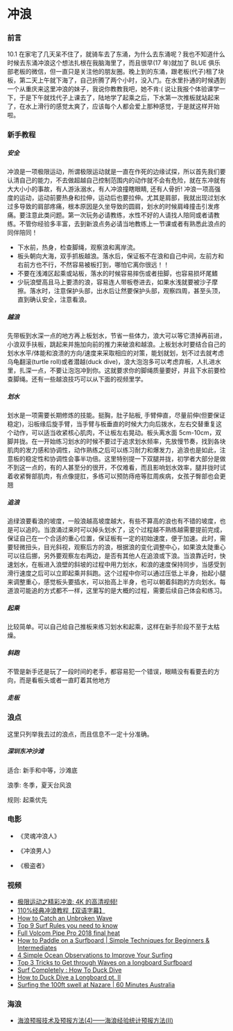 # 冲浪

### 前言

10.1 在家宅了几天呆不住了，就骑车去了东涌，为什么去东涌呢？我也不知道什么时候去东涌冲浪这个想法扎根在我脑海里了，而且很早(17 年)就加了 BLUE 俱乐部老板的微信，但一直只是关注他的朋友圈。晚上到的东涌，跟老板(代子)租了块板，第二天上午就下海了，自己折腾了两个小时，没入门。在水里扑通的时候遇到一个从重庆来这里冲浪的妹子，我说你教教我吧，她不肯:(  说让我报个体验课学一下，于是下午就找代子上课去了，陆地学了起乘之后，下水第一次推板就站起来了，在水上滑行的感觉太爽了，应该每个人都会爱上那种感觉，于是就这样开始啦。

### 新手教程

##### 安全

冲浪是一项极限运动，所谓极限运动就是一直在作死的边缘试探，所以首先我们要认清自己的能力，不去做超越自己控制范围内的动作就不会有危险，就在东冲就有大大小小的事故，有人游泳溺水，有人冲浪撞瞎眼睛, 还有人骨折! 冲浪一项高强度的运动，运动前要热身和拉伸，运动后也要拉伸。尤其是肩部，我就出现过划水过多导致的肩部疼痛，根本原因是久坐导致的圆肩，划水的时候肩峰撞击引发疼痛。要注意此类问题。第一次玩务必请教练，水性不好的人请找人陪同或者请教练。不管你经验多丰富，去到新浪点务必请当地教练上一节课或者有熟悉此浪点的同伴陪同！

* 下水前，热身，检查脚绳，观察浪和离岸流。
* 板头朝向大海，双手抓板越浪。落水后，保证板不在浪和自己中间，左前方和右前方也不行，不然容易被板打到，哪怕它离你很远！！
* 不要在浅滩区起乘或站板，落水的时候容易摔伤或者扭脚，也容易损坏尾鳍
* 少玩浪壁高且马上要溃的浪，容易连人带板卷进去，如果水浅就要被沙子摩擦。落水时，注意保护头部，出水后让然要保护头部，观察四周，甚至头顶，直到确认安全，注意看浪。

##### 越浪

先带板到水深一点的地方再上板划水，节省一些体力，浪大可以等它溃掉再前进，小浪双手扶板，跳起来并施加向前的推力来破浪和越浪。上板划水时要结合自己的划水水平/体能和浪溃的方向/速度来采取相应的对策，能划就划，划不过去就考虑乌龟翻滚(turtle roll)或者潜越(duck dive)，浪大泡泡多可以考虑弃板，人扎进水里，扎深一点，不要让泡泡冲到你。这就要求你的脚绳质量要好，并且下水前要检查脚绳。还有一些越浪技巧可以从下面的视频里学。

##### 划水

划水是一项需要长期修炼的技能。挺胸，肚子贴板, 手臂伸直，尽量前伸(但要保证稳定)，沿板缘后旋手臂，当手臂与板垂直的时候大力向后拨水，左右交替重复这个动作，可以适当收紧核心肌肉，不让板左右晃动。板头离水面 5cm-10cm，双脚并拢。在一开始练习划水的时候不要过于追求划水频率，先放慢节奏，找到各块肌肉的发力感和协调性，动作熟练之后可以练习耐力和爆发力，追浪也是如此，注意板的稳定性和协调性会事半功倍。这里特别提一下双腿并拢，初学者大部分是做不到这一点的，有的人甚至分的很开，不仅难看，而且影响划水效率，腿并拢时试着收紧臀部肌肉，有点像提肛，多练可以预防痔疮等肛周疾病，女孩子臀部也会更翘

##### 追浪

追绿浪要看浪的坡度，一般浪越高坡度越大，有些不算高的浪也有不错的坡度，也是可以追的。当浪涌过来时可以掉头划水了，这个过程越不熟练越需要提前完成，保证自己在一个合适的重心位置，保证板有一定的初始速度，便于加速。此时，需要轻微扭头，目光斜视，观察后方的浪，根据浪的变化调整中心，如果浪太陡重心可以往后挪，另外要观察左右两边，是否有其他人在追浪或下浪。当浪靠近时，快速划水，在板进入浪壁的斜坡的过程中用力划水，和浪的速度保持同步，当感受到滑行速度之后可以立即起乘并斜跑。这个过程中你可以通过压低上半身，抬起小腿来调整重心，感觉板头要插水，可以抬高上半身，也可以朝着斜跑的方向划水。每道浪可能追的方式都不一样，这里写的是大概的过程，需要后续自己体会和练习。

##### 起乘

比较简单。可以自己给自己推板来练习划水和起乘，这样在新手阶段不至于太枯燥。

##### 斜跑

不管是新手还是玩了一段时间的老手，都容易犯一个错误，眼睛没有看要去的方向，而是看板头或者一直盯着其他地方

##### 走板

### 浪点

这里只列举我去过的浪点，而且信息不一定十分准确。

##### 深圳东冲沙滩

适合: 新手和中等，沙滩底

浪季: 冬季，夏天台风浪

规则: 起乘优先

### 电影

* 《灵魂冲浪人》

* 《冲浪男人》

* 《极盗者》

### 视频

* [极限运动之精彩冲浪: 4K 的高清视频!](https://v.youku.com/v_show/id_XMzE2NzQzMzUzNg==.html?spm=a2h0k.11417342.soresults.dposter)
* [110%经典冲浪教程【双语字幕】](https://v.youku.com/v_show/id_XMjUzMzM1NjYyNA==.html?spm=a2h0k.11417342.soresults.dposter)
* [How to Catch an Unbroken Wave](https://www.youtube.com/watch?v=k_Vd9SYg4wI)
* [Top 9 Surf Rules you need to know](https://www.youtube.com/watch?v=XCaiQYVEut4)
* [Full Volcom Pipe Pro 2018 final heat](https://www.youtube.com/watch?v=vNB-mpVBsM8)
* [How to Paddle on a Surfboard | Simple Techniques for Beginners & Intermediates](https://www.youtube.com/watch?v=3M7Ko0ZxIh0)
* [4 Simple Ocean Observations to Improve Your Surfing](https://www.youtube.com/watch?v=SFySjst-TlA)
* [Top 3 Tricks to Get through Waves on a longboard Surfboard](https://www.youtube.com/watch?v=j_I83dlNUWg)
* [Surf Completely : How To Duck Dive](https://www.youtube.com/watch?v=AMDvj9EwtKI)
* [How to Duck Dive a Longboard pt. II](https://www.youtube.com/watch?v=1UBVcWzRdAE)
* [Surfing the 100ft swell at Nazare | 60 Minutes Australia](https://www.youtube.com/watch?v=JkMWoHjnaRw)

### 海浪

* [海浪预报技术及预报方法(4)——海浪经验统计预报方法(Ⅱ)](http://www.hyyb.org.cn/Magazine/GetPDF.aspx?ID=1377)
